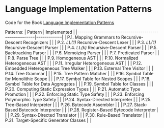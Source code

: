 # Language Implementation Patterns

Code for the Book [Language Implementation Patterns](https://pragprog.com/book/tpdsl/language-implementation-patterns#summary)


Patterns:
| Pattern                                                | Implemented |
|--------------------------------------------------------|-------------|
| P.1. Mapping Grammars to Recursive-Descent Recognizers |             |
| P.2. *LL(1)* Recursive-Descent Lexer                   |             |
| P.3. *LL(1)* Recursive-Descent Parser                  |             |
| P.4. *LL(k)* Recursive-Descent Parser                  |             |
| P.5. Backtracking Parser                               |             |
| P.6. Memoizing Parser                                  |             |
| P.7. Predicated Parser                                 |             |
| P.8. Parse Tree                                        |             |
| P.9. Homogeneous AST                                   |             |
| P.10. Normalized Heterogeneous AST                     |             |
| P.11. Irregular Heterogeneous AST                      |             |
| P.12. Embedded Heterogeneous Tree Walker               |             |
| P.13. External Tree Visitor                            |             |
| P.14. Tree Grammar                                     |             |
| P.15. Tree Pattern Matcher                             |             |
| P.16. Symbol Table for Monolithic Scope                |             |
| P.17. Symbol Table for Nested Scopes                   |             |
| P.18. Symbol Table for Data Aggregates                 |             |
| P.19. Symbol Table for Classes                         |             |
| P.20. Computing Static Expression Types                |             |
| P.21. Automatic Type Promotion                         |             |
| P.22. Enforcing Static Type Safety                     |             |
| P.23. Enforcing Polymorphic Type Safety                |             |
| P.24. Syntax-Directed Interpreter                      |             |
| P.25. Tree-Based Interpreter                           |             |
| P.26. Bytecode Assembler                               |             |
| P.27. Stack-Based Bytecode Interpreter                 |             |
| P.28. Register-Based Bytecode Interpreter              |             |
| P.29. Syntax-Directed Translator                       |             |
| P.30. Rule-Based Translator                            |             |
| P.31. Target-Specific Generator Classes                |             |
